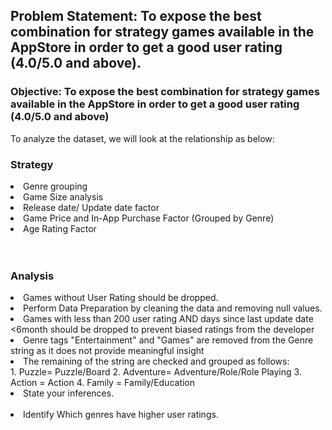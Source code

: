 <h2>Problem Statement: To expose the best combination for strategy games available in the AppStore in order to get a good user rating (4.0/5.0 and above).</h2>

<h3>Objective: To expose the best combination for strategy games available in the AppStore in order to get a good user rating (4.0/5.0 and above) </h3> 
To analyze the dataset, we will look at the relationship as below:

<h3>Strategy</h3>
<li>Genre grouping</li>
<li>Game Size analysis</li>
<li>Release date/ Update date factor</li>
<li>Game Price and In-App Purchase Factor (Grouped by Genre)</li>
<li>Age Rating Factor</li>
<br><br>
<h3>Analysis</h3>
<li>Games without User Rating should be dropped.</li>
<li>Perform Data Preparation by cleaning the data and removing null values.</li>
<li>Games with less than 200 user rating AND days since last update date <6month should be dropped to prevent biased ratings from the developer</li>
<li>Genre tags "Entertainment" and "Games" are removed from the Genre string as it does not provide meaningful insight</li>
<li>The remaining of the string are checked and grouped as follows:</li>
1. Puzzle= Puzzle/Board
2. Adventure= Adventure/Role/Role Playing
3. Action = Action
4. Family = Family/Education
 <li>State your inferences.</li>   
 <li>Identify Which genres have higher user ratings.</li>


